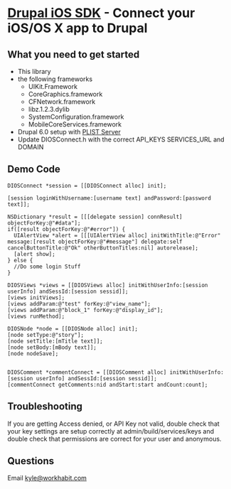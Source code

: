 [Drupal iOS SDK](http://workhabit.com) - Connect your iOS/OS X app to Drupal
================================

What you need to get started
---------------------------------------
* This library
* the following frameworks
  - UIKit.Framework
  - CoreGraphics.framework
  - CFNetwork.framework
  - libz.1.2.3.dylib
  - SystemConfiguration.framework
  - MobileCoreServices.framework
* Drupal 6.0 setup with [PLIST Server](http://drupal.org/project/plist_server)
* Update DIOSConnect.h with the correct API_KEYS SERVICES_URL and DOMAIN

Demo Code
--------------
    DIOSConnect *session = [[DIOSConnect alloc] init];
    
    [session loginWithUsername:[username text] andPassword:[password text]];
    
    NSDictionary *result = [[[delegate session] connResult] objectForKey:@"#data"];
    if([result objectForKey:@"#error"]) {
      UIAlertView *alert = [[[UIAlertView alloc] initWithTitle:@"Error" message:[result objectForKey:@"#message"] delegate:self cancelButtonTitle:@"Ok" otherButtonTitles:nil] autorelease];
      [alert show];
    } else {
      //Do some login Stuff
    }
    
    DIOSViews *views = [[DIOSViews alloc] initWithUserInfo:[session userInfo] andSessId:[session sessid]];
    [views initViews];
    [views addParam:@"test" forKey:@"view_name"];
    [views addParam:@"block_1" forKey:@"display_id"];
    [views runMethod];

    DIOSNode *node = [[DIOSNode alloc] init];
    [node setType:@"story"];
    [node setTitle:[mTitle text]];
    [node setBody:[mBody text]];
    [node nodeSave];


    DIOSComment *commentConnect = [[DIOSComment alloc] initWithUserInfo:[session userInfo] andSessId:[session sessid]];
    [commentConnect getComments:nid andStart:start andCount:count];

Troubleshooting
----------
If you are getting Access denied, or API Key not valid, double check that your key settings are setup correctly at admin/build/services/keys and double check that permissions are correct for your user and anonymous.

Questions
----------
Email kyle@workhabit.com